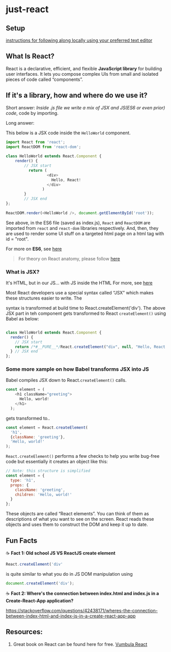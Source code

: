 # just-react

## Setup

[instructions for following along locally using your preferred text editor
](https://reactjs.org/tutorial/tutorial.html#setup-option-2-local-development-environment)

## What Is React?

React is a declarative, efficient, and flexible **JavaScript library** for building user interfaces. It lets you compose complex UIs from small and isolated pieces of code called “components”.

## If it's a library, how and where do we use it?

Short answer: *Inside .js file we write a mix of JSX and JS(ES6 or even prior) code*, code by importing.

Long answer:

This below is a JSX code inside the `HelloWorld` component.


```js
import React from 'react';
import ReactDOM from 'react-dom';
 
class HelloWorld extends React.Component {
    render() {
        // JSX start
          return (
                  <div>
                    Hello, React!
                  </div>
                )
        }
        // JSX end
};
 
ReactDOM.render(<HelloWorld />, document.getElementById('root'));
```

See above, in the ES6 file (saved as index.js), `React` and `ReactDOM` are imported from `react` and `react-dom` libraries respectively. And, then, they are used to render some UI stuff on a targeted html page on a html tag with id = "root".


For more on **ES6**, see [here](https://github.com/boseabhishek/just-about-javascript/blob/main/README.md#i-keep-on-hearing-about-es6-whats-the-fuss--all-about)

> For theory on React anatomy, please follow [here](docs/mds/react-in-depth.md)

### What is JSX?

 It's HTML, but in our JS... with JS inside the HTML For more, see [here](https://reactjs.org/docs/introducing-jsx.html)

Most React developers use a special syntax called “JSX” which makes these structures easier to write. The <div /> syntax is transformed at build time to React.createElement('div'). The above JSX part in teh component gets transformed to React `createElement()` using Babel as below:

```js

class HelloWorld extends React.Component {
  render() {
    // JSX start
    return /*#__PURE__*/React.createElement("div", null, "Hello, React!");
  } // JSX end
};

```

### Some more xample on how Babel transforms JSX into JS

Babel compiles JSX down to React.`createElement()` calls.

```js
const element = (
    <h1 className="greeting">
      Hello, world!
    </h1>
  );
```
gets transformed to..

```js
const element = React.createElement(
  'h1',
  {className: 'greeting'},
  'Hello, world!'
); 
```
`React.createElement()` performs a few checks to help you write bug-free code but essentially it creates an object like this:

```js
// Note: this structure is simplified
const element = {
  type: 'h1',
  props: {
    className: 'greeting',
    children: 'Hello, world!'
  }
};
```

These objects are called “React elements”. You can think of them as descriptions of what you want to see on the screen. React reads these objects and uses them to construct the DOM and keep it up to date.

## Fun Facts

:coffee:    **Fact 1: Old school JS VS ReactJS create element**

```js
React.createElement('div'
```

is quite similar to what you do in JS DOM manipulation using 
```js
document.createElement('div');
```

:coffee:    **Fact 2: Where's the connection between index.html and index.js in a Create-React-App application?**


https://stackoverflow.com/questions/42438171/wheres-the-connection-between-index-html-and-index-js-in-a-create-react-app-app


## Resources:

1. Great book on React can be found here for free. [Vumbula React](docs/Vumbula_React.pdf)



